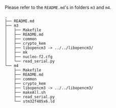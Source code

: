 
Please refer to the `README.md`'s in folders `m3` and `m4`.

```
.
├── README.md
├── m3
│   ├── Makefile
│   ├── README.md
│   ├── common
│   ├── crypto_kem
│   ├── libopencm3 -> ../../libopencm3/
│   ├── mk
│   ├── nucleo-f2.cfg
│   └── read_serial.py
└── m4
    ├── Makefile
    ├── README.md
    ├── common
    ├── crypto_kem
    ├── libopencm3 -> ../../libopencm3/
    ├── makeAll.sh
    ├── read_serial.py
    └── stm32f405x6.ld
```
